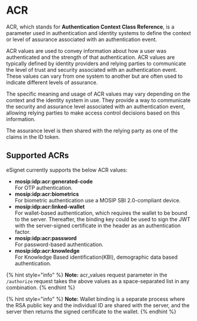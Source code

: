 # ACR

ACR, which stands for **Authentication Context Class Reference**, is a parameter used in authentication and identity systems to define the context or level of assurance associated with an authentication event.

ACR values are used to convey information about how a user was authenticated and the strength of that authentication. ACR values are typically defined by identity providers and relying parties to communicate the level of trust and security associated with an authentication event. These values can vary from one system to another but are often used to indicate different levels of assurance.

The specific meaning and usage of ACR values may vary depending on the context and the identity system in use. They provide a way to communicate the security and assurance level associated with an authentication event, allowing relying parties to make access control decisions based on this information.

The assurance level is then shared with the relying party as one of the claims in the ID token.

## Supported ACRs

eSignet currently supports the below ACR values:

* **mosip:idp:acr:generated-code**\
  For OTP authentication.
* **mosip:idp:acr:biometrics**\
  For biometric authentication use a MOSIP SBI 2.0-compliant device.
* **mosip:idp:acr:linked-wallet**\
  For wallet-based authentication, which requires the wallet to be bound to the server. Thereafter, the binding key could be used to sign the JWT with the server-signed certificate in the header as an authentication factor.
* **mosip:idp:acr:password**\
  For password-based authentication.
* **mosip:idp:acr:knowledge**\
  For Knowledge Based identification(KBI), demographic data based authentication.&#x20;

{% hint style="info" %}
**Note:** acr\_values request parameter in the `/authorize` request takes the above values as a space-separated list in any combination.
{% endhint %}

{% hint style="info" %}
**Note:** Wallet binding is a separate process where the RSA public key and the individual ID are shared with the server, and the server then returns the signed certificate to the wallet.
{% endhint %}

